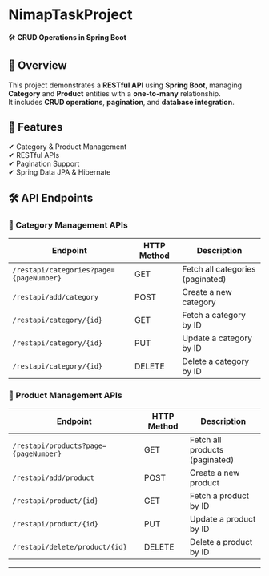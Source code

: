 # NimapTaskProject
🛠 **CRUD Operations in Spring Boot**  

## 📖 Overview  
This project demonstrates a **RESTful API** using **Spring Boot**, managing **Category** and **Product** entities with a **one-to-many** relationship.  
It includes **CRUD operations**, **pagination**, and **database integration**.  

## 📌 Features  
✔ Category & Product Management  
✔ RESTful APIs  
✔ Pagination Support  
✔ Spring Data JPA & Hibernate  

## 🛠 API Endpoints  

### 🔹 Category Management APIs  

| Endpoint                           | HTTP Method | Description                     |
|-------------------------------------|------------|---------------------------------|
| `/restapi/categories?page={pageNumber}` | GET        | Fetch all categories (paginated) |
| `/restapi/add/category`             | POST       | Create a new category          |
| `/restapi/category/{id}`            | GET        | Fetch a category by ID         |
| `/restapi/category/{id}`            | PUT        | Update a category by ID        |
| `/restapi/category/{id}`            | DELETE     | Delete a category by ID        |

### 🔹 Product Management APIs  

| Endpoint                           | HTTP Method | Description                     |
|-------------------------------------|------------|---------------------------------|
| `/restapi/products?page={pageNumber}` | GET        | Fetch all products (paginated)  |
| `/restapi/add/product`              | POST       | Create a new product           |
| `/restapi/product/{id}`             | GET        | Fetch a product by ID          |
| `/restapi/product/{id}`             | PUT        | Update a product by ID         |
| `/restapi/delete/product/{id}`      | DELETE     | Delete a product by ID         |

---
